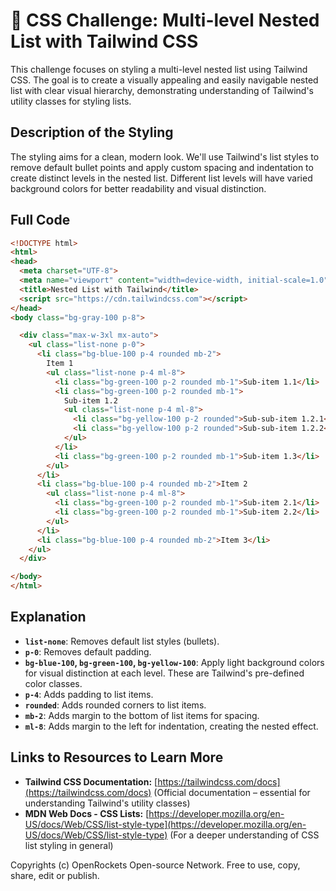 # 🐞 CSS Challenge:  Multi-level Nested List with Tailwind CSS


This challenge focuses on styling a multi-level nested list using Tailwind CSS.  The goal is to create a visually appealing and easily navigable nested list with clear visual hierarchy, demonstrating understanding of Tailwind's utility classes for styling lists.


## Description of the Styling

The styling aims for a clean, modern look.  We'll use Tailwind's list styles to remove default bullet points and apply custom spacing and indentation to create distinct levels in the nested list.  Different list levels will have varied background colors for better readability and visual distinction.


## Full Code

```html
<!DOCTYPE html>
<html>
<head>
  <meta charset="UTF-8">
  <meta name="viewport" content="width=device-width, initial-scale=1.0">
  <title>Nested List with Tailwind</title>
  <script src="https://cdn.tailwindcss.com"></script>
</head>
<body class="bg-gray-100 p-8">

  <div class="max-w-3xl mx-auto">
    <ul class="list-none p-0">
      <li class="bg-blue-100 p-4 rounded mb-2">
        Item 1
        <ul class="list-none p-4 ml-8">
          <li class="bg-green-100 p-2 rounded mb-1">Sub-item 1.1</li>
          <li class="bg-green-100 p-2 rounded mb-1">
            Sub-item 1.2
            <ul class="list-none p-4 ml-8">
              <li class="bg-yellow-100 p-2 rounded">Sub-sub-item 1.2.1</li>
              <li class="bg-yellow-100 p-2 rounded">Sub-sub-item 1.2.2</li>
            </ul>
          </li>
          <li class="bg-green-100 p-2 rounded mb-1">Sub-item 1.3</li>
        </ul>
      </li>
      <li class="bg-blue-100 p-4 rounded mb-2">Item 2
        <ul class="list-none p-4 ml-8">
          <li class="bg-green-100 p-2 rounded mb-1">Sub-item 2.1</li>
          <li class="bg-green-100 p-2 rounded mb-1">Sub-item 2.2</li>
        </ul>
      </li>
      <li class="bg-blue-100 p-4 rounded mb-2">Item 3</li>
    </ul>
  </div>

</body>
</html>
```


## Explanation

* **`list-none`**: Removes default list styles (bullets).
* **`p-0`**:  Removes default padding.
* **`bg-blue-100`, `bg-green-100`, `bg-yellow-100`**: Apply light background colors for visual distinction at each level.  These are Tailwind's pre-defined color classes.
* **`p-4`**:  Adds padding to list items.
* **`rounded`**: Adds rounded corners to list items.
* **`mb-2`**: Adds margin to the bottom of list items for spacing.
* **`ml-8`**:  Adds margin to the left for indentation, creating the nested effect.


## Links to Resources to Learn More

* **Tailwind CSS Documentation:** [https://tailwindcss.com/docs](https://tailwindcss.com/docs)  (Official documentation – essential for understanding Tailwind's utility classes)
* **MDN Web Docs - CSS Lists:** [https://developer.mozilla.org/en-US/docs/Web/CSS/list-style-type](https://developer.mozilla.org/en-US/docs/Web/CSS/list-style-type) (For a deeper understanding of CSS list styling in general)


Copyrights (c) OpenRockets Open-source Network. Free to use, copy, share, edit or publish.

